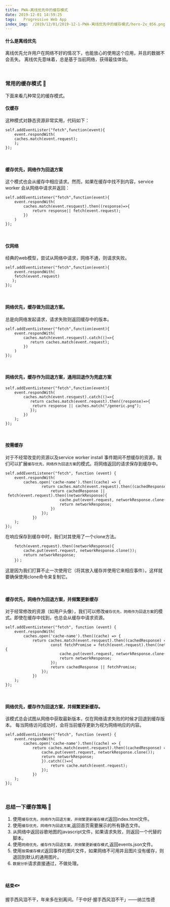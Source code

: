 ```yaml
---
title: PWA-离线优先中的缓存模式
date: 2019-12-01 14:59:25
tags:   Progressive Web App
index_img:  /2019/12/01/2019-12-1-PWA-离线优先中的缓存模式/hero-2x_856.png
---
```


#### 什么是离线优先
离线优先允许用户在网络不好的情况下，也能放心的使用这个应用，并且的数据不会丢失。
离线优先意味着，总是基于当前网络，获得最佳体验。

<br>

### 常用的缓存模式 🍭
下面来看几种常见的缓存模式。


#### 仅缓存
这种模式对静态资源非常实用，代码如下：

	self.addEventLister("fetch",function(event){
		event.respondWith(
		caches.match(event.request);
		);
	});
	
<br>

#### 缓存优先，网络作为回退方案
这个模式也会从缓存中相应请求。然而，如果在缓存中找不到内容，service worker 会从网络中请求并返回：

	self.addEventListener("fetch",function(event){
	    event.respondWith(
	        caches.match(event.resquest).then((response)=>{
	            return response|| fetch(event.request);
	        })
	    )
	});

<br>

#### 仅网络
经典的web模型，尝试从网络中请求，网络不通，则请求失败。

	self.addEventListener("fetch",function(event){
	    event.respondWith(
		fetch(event.request)
	   );
	});
	
<br>
	
#### 网络优先，缓存做为回退方案。
总是向网络发起请求，请求失败则返回缓存中的版本。

    self.addEventListener("fetch",function(event){
        event.respondWith(
            caches.match(event.resquest).catch(()=>{
               return caches.match(event.request);
            })
        )
    });

<br>

#### 网络优先，缓存作为回退方案，通用回退作为兜底方案

	self.addEventListener("fetch",function(event){
	    event.respondWith(
	        caches.match(event.resquest).catch(()=>{
	           return caches.match(event.request).then((response)=>{
	            return response || caches.match("/generic.png");
	           });
	        })
	    );
	});

<br>
	
#### 按需缓存
对于不经常改变的资源以及service worker install 事件期间不想缓存的资源，我们可以扩展`缓存优先，网络作为回退方案`的模式。将网络返回的请求保存到缓存中。
	
	self.addEventListener("fetch", function (event) {
	    event.respondWith(
	        caches.open('cache-name').then((cache) => {
	                return caches.match(event.request).then((cachedResponse) => {
	                    return cachedResponse || fetch(event.request).then((networkResponse){
	                        cache.put(event.request, networkResponse.clone());
	                        return networkResponse;
	                    })
	                });
	            })
	    );
	});
	
在响应保存到缓存中时，我们对其使用了一个clone方法。
		
		fetch(event.request).then((networkResponse){
			cache.put(event.request, networkResponse.clone());
			return networkResponse;
		})；

这是因为我们打算不止一次使用它（将其放入缓存并使用它来相应事件）。这样就要确保使用clone命令来复制它。
		

<br>

#### 缓存优先，网络作为回退方案，并频繁更新缓存
对于经常修改的资源（如用户头像），我们可以修改`缓存优先，网络作为回退方案`的模式。即使在缓存中找到，也总会从缓存中请求资源。

	self.addEventListener("fetch", function (event) {
	    event.respondWith(
	        caches.open('cache-name').then((cache) => {
	            return caches.match(event.resquest).then((cachedResponse) => {
	                    const fetchPromise = fetch(event.request).then((networkResponse){
	                        cache.put(event.request, networkResponse.clone());
	                        return networkResponse;
	                    });
	                    return cachedResponse || fetchPromise;
	                });
	            })
	    );
	});
	

<br>

#### 网络优先，缓存作为回退方案，并频繁更新缓存。
该模式总会试图从网络中获取最新版本，仅在网络请求失败的时候才回退到缓存版本。
每当网络访问成功时，会将当前缓存更新为视为网络响应的内容。

	self.addEventListener("fetch", function (event) {
	    event.respondWith(
	        caches.open('cache-name').then((cache) => {
	            return caches.match(event.resquest).then((cachedResponse) => {
	                cache.put(event.request, networkResponse.clone());
	                return networkResponse;
	                }).catch(()=>{
	                    return cache.match(event.request);
	                });
	            })
	    );
	});

<br>
	
### 总结一下缓存策略 🎄
1.  使用`缓存优先，网络作为回退方案，并频繁更新缓存模式`返回index.html文件。
2.  使用`缓存优先，网络作为回退方案`,返回首页需要展示的所有静态文件。
3.  从网络中返回谷歌地图的javascript文件，如果请求失败，则返回一个代替的脚本。
4.  使用`网络优先，缓存作为回退方案，并频繁更新缓存模式`,返回events.json文件。
5.  使用`按需缓存模式`返回事件的图片文件，如果网络不可用并且图片没有缓存，则退回到默认的通用图片。
6.  `数据分析`请求直接通过，不做处理。

<br>	

#### 结束🐟

握手西风泪不干，年来多在别离间。「于中好·握手西风泪不干」——纳兰性德